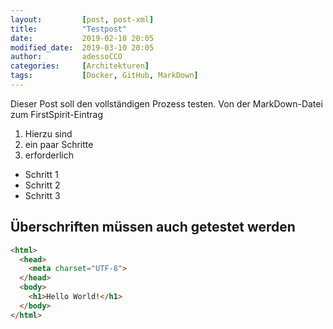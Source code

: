 ```yaml
---
layout:         [post, post-xml]              
title:          "Testpost"
date:           2019-02-10 20:05
modified_date:  2019-03-10 20:05
author:         adessoCCO
categories:     [Architekturen]
tags:           [Docker, GitHub, MarkDown]
---
```


Dieser Post soll den vollständigen Prozess testen. Von der MarkDown-Datei zum FirstSpirit-Eintrag
1. Hierzu sind
2. ein paar Schritte
3. erforderlich
  * Schritt 1
  * Schritt 2
  * Schritt 3

## Überschriften müssen auch getestet werden
```html
<html>
  <head>
    <meta charset="UTF-8">
  </head>
  <body>
    <h1>Hello World!</h1>
  </body>
</html>
```